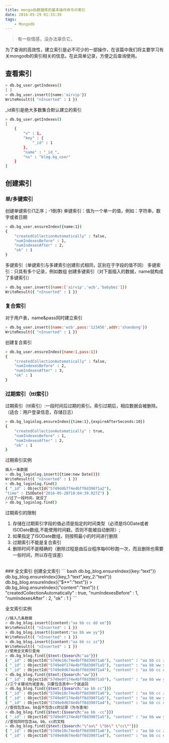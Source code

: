 ```yaml
---
title: mongodb数据库的基本操作命令の索引
date: 2016-05-29 01:33:39
tags:
    - Mongodb
---
```


> 有一些情感，没办法辜负它。

为了查询的高效性，建立索引是必不可少的一部操作，在该篇中我们将主要学习有关mongodb的索引相关的信息。在此简单记录，方便之后查询使用。

<!-- more -->

## 查看索引
``` bash
> db.bg_user.getIndexes()
[ ]
> db.bg_user.insert({name:'airvip'})
WriteResult({ "nInserted" : 1 })
```

_id索引是绝大多数集合默认建立的索引
``` bash
> db.bg_user.getIndexes()
[
	{
		"v" : 1,
		"key" : {
			"_id" : 1
		},
		"name" : "_id_",
		"ns" : "blog.bg_user"
	}
]
```
## 创建索引

### 单/多键索引
创键单键索引(1正序；-1倒序)
单键索引：值为一个单一的值，例如：字符串，数字或者日期
``` bash
> db.bg_user.ensureIndex({name:1})
{
	"createdCollectionAutomatically" : false,
	"numIndexesBefore" : 1,
	"numIndexesAfter" : 2,
	"ok" : 1
}
```

多键索引（单键索引与多建索引创建形式相同，区别在于字段的值不同）
多键索引：只具有多个记录，例如数组
创建多键索引（对下面插入的数据，name就构成了多键索引）
``` bash
> db.bg_user.insert({name:['airvip','wzb','babybei']})
WriteResult({ "nInserted" : 1 })
```

### 复合索引
对于用户表，name&pass同时建立索引
``` bash
> db.bg_user.insert({name:'wzb',pass:'123456',addr:'shandong'})
WriteResult({ "nInserted" : 1 })
```
创建复合索引
``` bash
> db.bg_user.ensureIndex({name:1,pass:1})
{
	"createdCollectionAutomatically" : false,
	"numIndexesBefore" : 2,
	"numIndexesAfter" : 3,
	"ok" : 1
}
```

### 过期索引（ttl索引）
过期索引（ttl索引）:一段时间后过期的索引。索引过期后，相应数据会被删除。（适合：用户登录信息，存储日志）
``` bash
> db.bg_loginlog.ensureIndex({time:1},{expireAfterSeconds:10})
{
	"createdCollectionAutomatically" : true,
	"numIndexesBefore" : 1,
	"numIndexesAfter" : 2,
	"ok" : 1
}
```
过期索引实例
``` bash
插入一条数据
> db.bg_loginlog.insert({time:new Date()})
WriteResult({ "nInserted" : 1 })
> db.bg_loginlog.find()
{ "_id" : ObjectId("5749ddb774e4bff8d39071a2"), 
"time" : ISODate("2016-05-28T18:04:39.927Z") }
//过了一段时间，就没了
> db.bg_loginlog.find()
```

过期索引的限制
1. 存储在过期索引字段的值必须是指定的时间类型（必须是ISODate或者ISODate数组,不能使用时间戳，否则不能被自动删除）;
2. 如果指定了ISODate数组，则按照最小的时间进行删除
3. 过期索引不能是复合索引
4. 删除时间不是精确的（删除过程是由后台程序每60秒跑一次，而且删除也需要一些时间，所以存在误差）

<br/>
### 全文索引
创建全文索引
``` bash
db.bg_blog.ensureIndex({key:"text"})
db.bg_blog.ensureIndex({key_1:"text",key_2:"text"})
db.bg_blog.ensureIndex({"$**":"text"})
> db.bg_blog.ensureIndex({"content":"text"})
{
	"createdCollectionAutomatically" : true,
	"numIndexesBefore" : 1,
	"numIndexesAfter" : 2,
	"ok" : 1
}
```

全文索引实例
``` bash
//插入几条数据
> db.bg_blog.insert({content:"aa bb cc dd ee"})
WriteResult({ "nInserted" : 1 })
> db.bg_blog.insert({content:"aa bb ww yy"})
WriteResult({ "nInserted" : 1 })
> db.bg_blog.insert({content:"aa bb cc zz"})
WriteResult({ "nInserted" : 1 })
//使用全文索引查询
> db.bg_blog.find({$text:{$search:"aa"}})
{ "_id" : ObjectId("5749e10c74e4bff8d39071a6"), "content" : "aa bb cc zz" }
{ "_id" : ObjectId("5749e0f174e4bff8d39071a5"), "content" : "aa bb ww yy" }
{ "_id" : ObjectId("5749e0d674e4bff8d39071a4"), "content" : "aa bb cc dd ee" }
> db.bg_blog.find({$text:{$search:"ww"}})
{ "_id" : ObjectId("5749e0f174e4bff8d39071a5"), "content" : "aa bb ww yy" }
//三个关键词为或查询，只要包含其中一个就返回
> db.bg_blog.find({$text:{$search:"aa bb cc"}})
{ "_id" : ObjectId("5749e10c74e4bff8d39071a6"), "content" : "aa bb cc zz" }
{ "_id" : ObjectId("5749e0f174e4bff8d39071a5"), "content" : "aa bb ww yy" }
{ "_id" : ObjectId("5749e0d674e4bff8d39071a4"), "content" : "aa bb cc dd ee" }
//查找包含aa、bb且不包含cc的记录（为与查询）
> db.bg_blog.find({$text:{$search:"aa bb -cc"}})
{ "_id" : ObjectId("5749e0f174e4bff8d39071a5"), "content" : "aa bb ww yy" }
//查找同时包含aa、bb、cc的文档
> db.bg_blog.find({$text:{$search:"\"aa\" \"bb\" \"cc\""}})
{ "_id" : ObjectId("5749e10c74e4bff8d39071a6"), "content" : "aa bb cc zz" }
{ "_id" : ObjectId("5749e0d674e4bff8d39071a4"), "content" : "aa bb cc dd ee" }
```